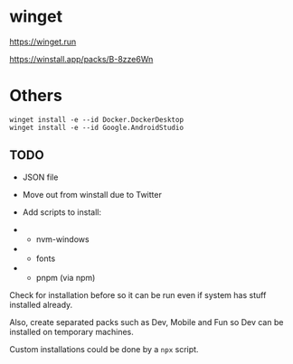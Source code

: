 # winget

https://winget.run

https://winstall.app/packs/B-8zze6Wn

# Others
```
winget install -e --id Docker.DockerDesktop
winget install -e --id Google.AndroidStudio
```

## TODO
* JSON file
* Move out from winstall due to Twitter
* Add scripts to install:

* * nvm-windows
* * fonts
* * pnpm (via npm)

Check for installation before so it can be run even if system has stuff installed already.

Also, create separated packs such as Dev, Mobile and Fun so Dev can be installed on temporary machines.

Custom installations could be done by a `npx` script.
